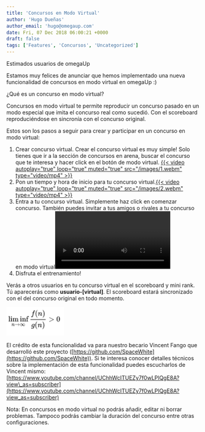 ```yaml
---
title: 'Concursos en Modo Virtual'
author: 'Hugo Dueñas'
author_email: 'hugo@omegaup.com'
date: Fri, 07 Dec 2018 06:00:21 +0000
draft: false
tags: ['Features', 'Concursos', 'Uncategorized']
---
```


Estimados usuarios de omegaUp

Estamos muy felices de anunciar que hemos implementado una nueva funcionalidad de concursos en modo virtual en omegaUp :)

¿Qué es un concurso en modo virtual?

Concursos en modo virtual te permite reproducir un concurso pasado en un modo especial que imita el concurso real como sucedió. Con el scoreboard reproduciéndose en sincronía con el concurso original.

Estos son los pasos a seguir para crear y participar en un concurso en modo virtual:

1.  Crear concurso virtual.  Crear el concurso virtual es muy simple! Solo tienes que ir a la sección de concursos en arena, buscar el concurso que te interesa y hacer click en el botón de modo virtual.  [{{< video autoplay="true" loop="true" muted="true" src="/images/1.webm" type="video/mp4" >}}](/images/1.webm)
2.  Pon un tiempo y hora de inicio para tu concurso virtual.[{{< video autoplay="true" loop="true" muted="true" src="/images/2.webm" type="video/mp4" >}}](/images/2.webm)
3.  Entra a tu concurso virtual.  Simplemente haz click en comenzar concurso. También puedes invitar a tus amigos o rivales a tu concurso en modo virtual![{{< video autoplay="true" loop="true" muted="true" src="/images/3.webm" type="video/mp4" >}}](/images/3.webm)
4.  Disfruta el entrenamiento!

Verás a otros usuarios en tu concurso virtual en el scoreboard y mini rank. Tú aparecerás como **usuario-\[virtual\]**. El scoreboard estará sincronizado con el del concurso original en todo momento.

[![](/images/4.png)](/images/4.png)

El crédito de esta funcionalidad va para nuestro becario Vincent Fango que desarrolló este proyecto ([https://github.com/SpaceWhite](https://github.com/SpaceWhite)). Si te interesa conocer detalles técnicos sobre la implementación de esta funcionalidad puedes escucharlos de Vincent mismo: [https://www.youtube.com/channel/UChhWcITUEZy7f0wLPlQgE8A?view\_as=subscriber](https://www.youtube.com/channel/UChhWcITUEZy7f0wLPlQgE8A?view_as=subscriber)

Nota: En concursos en modo virtual no podrás añadir, editar ni borrar problemas. Tampoco podrás cambiar la duración del concurso entre otras configuraciones.